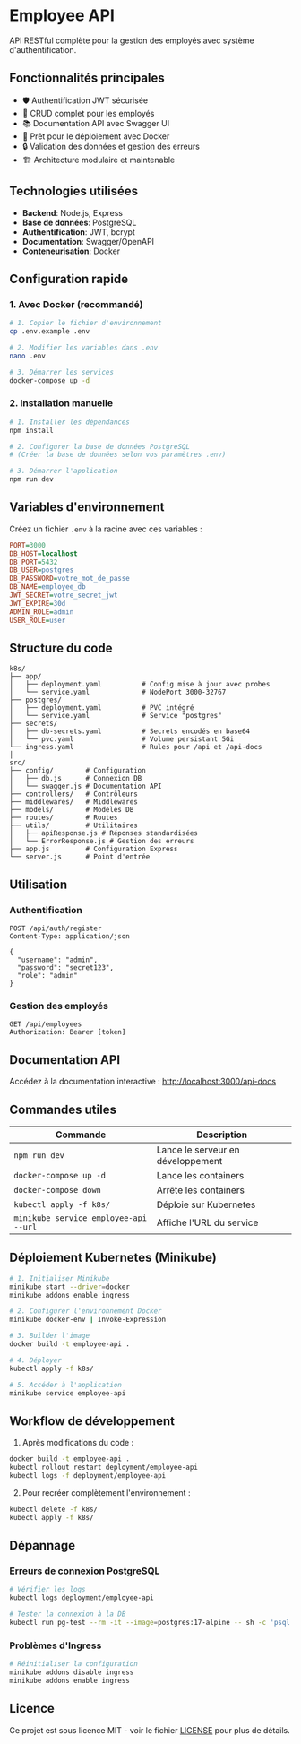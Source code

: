 # Employee API

API RESTful complète pour la gestion des employés avec système d'authentification.

## Fonctionnalités principales

- 🛡️ Authentification JWT sécurisée
- 👥 CRUD complet pour les employés
- 📚 Documentation API avec Swagger UI
- 🐳 Prêt pour le déploiement avec Docker
- 🔒 Validation des données et gestion des erreurs
- 🏗️ Architecture modulaire et maintenable

## Technologies utilisées

- **Backend**: Node.js, Express
- **Base de données**: PostgreSQL
- **Authentification**: JWT, bcrypt
- **Documentation**: Swagger/OpenAPI
- **Conteneurisation**: Docker

## Configuration rapide

### 1. Avec Docker (recommandé)

```bash
# 1. Copier le fichier d'environnement
cp .env.example .env

# 2. Modifier les variables dans .env
nano .env

# 3. Démarrer les services
docker-compose up -d
```

### 2. Installation manuelle

```bash
# 1. Installer les dépendances
npm install

# 2. Configurer la base de données PostgreSQL
# (Créer la base de données selon vos paramètres .env)

# 3. Démarrer l'application
npm run dev
```

## Variables d'environnement

Créez un fichier `.env` à la racine avec ces variables :

```ini
PORT=3000
DB_HOST=localhost
DB_PORT=5432
DB_USER=postgres
DB_PASSWORD=votre_mot_de_passe
DB_NAME=employee_db
JWT_SECRET=votre_secret_jwt
JWT_EXPIRE=30d
ADMIN_ROLE=admin
USER_ROLE=user
```

## Structure du code

```
k8s/
├── app/
│   ├── deployment.yaml          # Config mise à jour avec probes
│   └── service.yaml             # NodePort 3000-32767
├── postgres/
│   ├── deployment.yaml          # PVC intégré
│   └── service.yaml             # Service "postgres"
├── secrets/
│   ├── db-secrets.yaml          # Secrets encodés en base64
│   └── pvc.yaml                 # Volume persistant 5Gi
└── ingress.yaml                 # Rules pour /api et /api-docs
│                
src/
├── config/        # Configuration
│   ├── db.js      # Connexion DB
│   └── swagger.js # Documentation API
├── controllers/   # Contrôleurs
├── middlewares/   # Middlewares
├── models/        # Modèles DB
├── routes/        # Routes
├── utils/         # Utilitaires
│   ├── apiResponse.js # Réponses standardisées
│   └── ErrorResponse.js # Gestion des erreurs
├── app.js         # Configuration Express
└── server.js      # Point d'entrée
```

## Utilisation

### Authentification

```http
POST /api/auth/register
Content-Type: application/json

{
  "username": "admin",
  "password": "secret123",
  "role": "admin"
}
```

### Gestion des employés

```http
GET /api/employees
Authorization: Bearer [token]
```

## Documentation API

Accédez à la documentation interactive :
[http://localhost:3000/api-docs](http://localhost:3000/api-docs)

## Commandes utiles

| Commande | Description |
|----------|-------------|
| `npm run dev` | Lance le serveur en développement |
| `docker-compose up -d` | Lance les containers |
| `docker-compose down` | Arrête les containers |
| `kubectl apply -f k8s/` | Déploie sur Kubernetes |
| `minikube service employee-api --url` | Affiche l'URL du service |

## Déploiement Kubernetes (Minikube)

```bash
# 1. Initialiser Minikube
minikube start --driver=docker
minikube addons enable ingress

# 2. Configurer l'environnement Docker
minikube docker-env | Invoke-Expression

# 3. Builder l'image
docker build -t employee-api .

# 4. Déployer
kubectl apply -f k8s/

# 5. Accéder à l'application
minikube service employee-api
```

## Workflow de développement

1. Après modifications du code :
```bash
docker build -t employee-api .
kubectl rollout restart deployment/employee-api
kubectl logs -f deployment/employee-api
```

2. Pour recréer complètement l'environnement :
```bash
kubectl delete -f k8s/
kubectl apply -f k8s/
```

## Dépannage

### Erreurs de connexion PostgreSQL
```bash
# Vérifier les logs
kubectl logs deployment/employee-api

# Tester la connexion à la DB
kubectl run pg-test --rm -it --image=postgres:17-alpine -- sh -c 'psql -h postgres -U postgres'
```

### Problèmes d'Ingress
```bash
# Réinitialiser la configuration
minikube addons disable ingress
minikube addons enable ingress
```

## Licence

Ce projet est sous licence MIT - voir le fichier [LICENSE](LICENSE) pour plus de détails.
